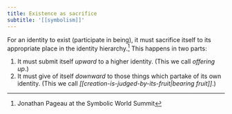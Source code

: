 ```yaml
---
title: Existence as sacrifice
subtitle: '[[symbolism]]'
---
```


For an identity to exist (participate in being), it must sacrifice itself to its appropriate place in the identity hierarchy.[^1] This happens in two parts:

1. It must submit itself *upward* to a higher identity. (This we call *offering up*.)
2. It must give of itself *downward* to those things which partake of its own identity. (This we call *[[creation-is-judged-by-its-fruit|bearing fruit]]*.)

[^1]: Jonathan Pageau at the Symbolic World Summit

